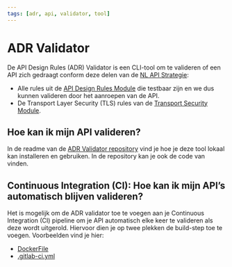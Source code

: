 ```yaml
---
tags: [adr, api, validator, tool]
---
```


# ADR Validator

De API Design Rules (ADR) Validator is een CLI-tool om te valideren of een API
zich gedraagt conform deze delen van de
[NL API Strategie](https://geonovum.github.io/KP-APIs/API-strategie-algemeen/Inleiding/):

- Alle rules uit de
  [API Design Rules Module](https://gitdocumentatie.logius.nl/publicatie/api/adr/)
  die testbaar zijn en we dus kunnen valideren door het aanroepen van de API.
- De Transport Layer Security (TLS) rules van de
  [Transport Security Module](https://docs.geostandaarden.nl/api/API-Strategie-mod-transport-security/#transport-security).

## Hoe kan ik mijn API valideren?

In de readme van de
[ADR Validator repository](https://gitlab.com/commonground/don/adr-validator)
vind je hoe je deze tool lokaal kan installeren en gebruiken. In de repository
kan je ook de code van vinden.

## Continuous Integration (CI): Hoe kan ik mijn API’s automatisch blijven valideren?

Het is mogelijk om de ADR validator toe te voegen aan je Continuous Integration
(CI) pipeline om je API automatisch elke keer te valideren als deze wordt
uitgerold. Hiervoor dien je op twee plekken de build-step toe te voegen.
Voorbeelden vind je hier:

- [DockerFile](https://gitlab.com/commonground/don/developer.overheid.nl/-/blob/main/Dockerfile?ref_type=heads)
- [.gitlab-ci.yml](https://gitlab.com/commonground/don/developer.overheid.nl/-/blob/main/.gitlab-ci.yml?ref_type=heads)
